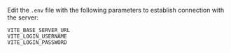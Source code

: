 Edit the `.env` file with the following parameters to establish connection with the server:
```
VITE_BASE_SERVER_URL
VITE_LOGIN_USERNAME
VITE_LOGIN_PASSWORD
```
